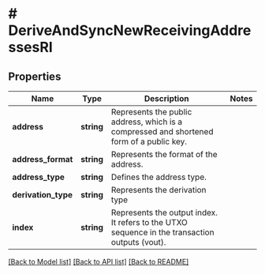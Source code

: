 # # DeriveAndSyncNewReceivingAddressesRI

## Properties

Name | Type | Description | Notes
------------ | ------------- | ------------- | -------------
**address** | **string** | Represents the public address, which is a compressed and shortened form of a public key. |
**address_format** | **string** | Represents the format of the address. |
**address_type** | **string** | Defines the address type. |
**derivation_type** | **string** | Represents the derivation type |
**index** | **string** | Represents the output index. It refers to the UTXO sequence in the transaction outputs (vout). |

[[Back to Model list]](../../README.md#models) [[Back to API list]](../../README.md#endpoints) [[Back to README]](../../README.md)
